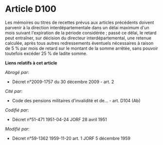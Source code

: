 # Article D100

Les mémoires ou titres de recettes prévus aux articles précédents doivent parvenir à la direction interdépartementale dans un
délai maximum d'un mois suivant l'expiration de la période considérée ; passé ce délai, le retard peut entraîner, sur
décision du directeur interdépartemental, une retenue calculée, après tous autres redressements éventuels nécessaires à
raison de 5 % par mois de retard sur le montant de la somme arrêtée, sans pouvoir toutefois excéder 25 % de ladite somme.

**Liens relatifs à cet article**

_Abrogé par_:

  - Décret n°2009-1757 du 30 décembre 2009 - art. 2

_Cité par_:

  - Code des pensions militaires d'invalidité et de... - art. D104 (Ab)

_Codifié par_:

  - Décret n°51-471 1951-04-24 JORF 28 avril 1951

_Modifié par_:

  - Décret n°59-1362 1959-11-20 art. 1 JORF 5 décembre 1959
